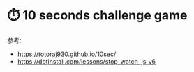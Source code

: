 # ⏱️ 10 seconds challenge game

参考:

- https://totoraj930.github.io/10sec/
- https://dotinstall.com/lessons/stop_watch_js_v6
